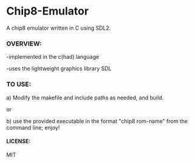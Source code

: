 # Chip8-Emulator
A chip8 emulator written in C using SDL2.

### OVERVIEW:

-implemented in the c(had) language

-uses the lightweight graphics library SDL

### TO USE:
a) Modify the makefile and include paths as needed, and build.

  or

b) use the provided executable in the format "chip8 rom-name" from the command line; enjoy!

#### LICENSE:
MIT
